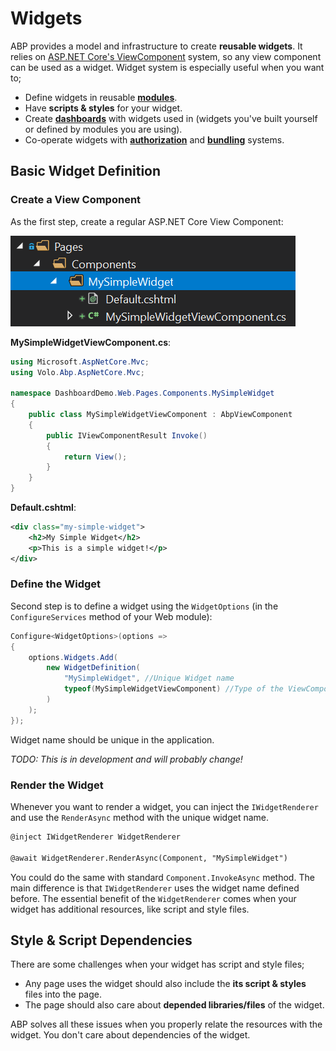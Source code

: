 # Widgets

ABP provides a model and infrastructure to create **reusable widgets**. It relies on [ASP.NET Core's ViewComponent](https://docs.microsoft.com/en-us/aspnet/core/mvc/views/view-components) system, so any view component can be used as a widget. Widget system is especially useful when you want to;

* Define widgets in reusable **[modules](../Module-Development-Basics.md)**.
* Have **scripts & styles** for your widget.
* Create **[dashboards](Dashboards.md)** with widgets used in (widgets you've built yourself or defined by modules you are using).
* Co-operate widgets with **[authorization](../Authorization.md)** and **[bundling](Bundling-Minification.md)** systems.

## Basic Widget Definition

### Create a View Component

As the first step, create a regular ASP.NET Core View Component:

![widget-basic-files](../images/widget-basic-files.png)

**MySimpleWidgetViewComponent.cs**:

````csharp
using Microsoft.AspNetCore.Mvc;
using Volo.Abp.AspNetCore.Mvc;

namespace DashboardDemo.Web.Pages.Components.MySimpleWidget
{
    public class MySimpleWidgetViewComponent : AbpViewComponent
    {
        public IViewComponentResult Invoke()
        {
            return View();
        }
    }
}
````

**Default.cshtml**:

```xml
<div class="my-simple-widget">
    <h2>My Simple Widget</h2>
    <p>This is a simple widget!</p>
</div>
```

### Define the Widget

Second step is to define a widget using the `WidgetOptions` (in the `ConfigureServices` method of your Web module):

````csharp
Configure<WidgetOptions>(options =>
{
    options.Widgets.Add(
        new WidgetDefinition(
            "MySimpleWidget", //Unique Widget name
            typeof(MySimpleWidgetViewComponent) //Type of the ViewComponent
    	)
    );
});
````

Widget name should be unique in the application.

*TODO: This is in development and will probably change!*

### Render the Widget

Whenever you want to render a widget, you can inject the `IWidgetRenderer` and use the `RenderAsync` method with the unique widget name.

````xml
@inject IWidgetRenderer WidgetRenderer

@await WidgetRenderer.RenderAsync(Component, "MySimpleWidget")
````

You could do the same with standard `Component.InvokeAsync` method. The main difference is that `IWidgetRenderer` uses the widget name defined before. The essential benefit of the `WidgetRenderer` comes when your widget has additional resources, like script and style files.

## Style & Script Dependencies

There are some challenges when your widget has script and style files;

* Any page uses the widget should also include the **its script & styles** files into the page.
* The page should also care about **depended libraries/files** of the widget.

ABP solves all these issues when you properly relate the resources with the widget. You don't care about dependencies of the widget.
